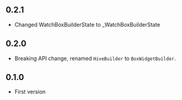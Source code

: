 ## 0.2.1
- Changed WatchBoxBuilderState to _WatchBoxBuilderState

## 0.2.0
- Breaking API change, renamed `HiveBuilder` to `BoxWidgetBuilder`.

## 0.1.0
- First version
